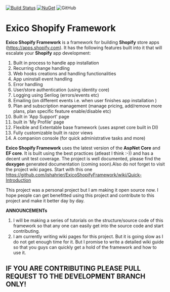 [![Build Status](https://ishahrier.visualstudio.com/eXicoShopifyFramework/_apis/build/status/ExicoShopifyFramework-%20Release%20(master)%20Branch)](https://ishahrier.visualstudio.com/eXicoShopifyFramework/_build/latest?definitionId=7) 
[![NuGet](https://img.shields.io/nuget/v/Exico.Shopify.Web.Core.svg)](https://badge.fury.io/nu/Exico.Shopify.Web.Core)
![GitHub](https://img.shields.io/github/license/mashape/apistatus.svg)


# Exico Shopify Framework

**Exico Shopify Framework** is a framework for building **Shopify** store apps (https://apps.shopify.com). It has the following features built into it that will escalate your **Shopify** app development:

1. Built in process to handle app installation
2. Recurring change handling
3. Web hooks creations and handling functionalities
4. App uninstall event handling
5. Error handling
6. User/store authentication (using identity core)
7. Logging using Serilog (errors/events etc)
8. Emailing (on different events i.e. when user finishes app installation  )
9. Plan and subscription management (manage pricing, add/remove more plans, plan specific feature enable/disable etc)
10. Built in 'App Support' page
11. built in 'My Profile' page
12. Flexible and Extentable base framework (uses aspnet core built in DI)
13. Fully customizable built in razor views
14. A companion console (for quick administrative tasks and more)

**Exico Shopify Framework** uses the latest version of the **AspNet Core** and **EF core**. It is built using the best practices (atleast I think :-)) and has a decent unit test coverage. The project is well documented, please find the **doxygen** generated documentation (coming soon).Also do not forget to visit the project wiki pages. Start with this one https://github.com/ishahrier/ExicoShopifyFramework/wiki/Quick-Introduction

This project was a personal project but I am making it open source now. I hope people can get benefitted using this project and contribute to this project and make it better day by day.


**ANNOUNCEMENTs** 

1. I will be making a series of tutorials on the structure/source code of this framework so that any one can easily get into the source code and start contributing.
2. I am currently writing wiki pages for this project. But it is going slow as I do not get enough time for it. But I promise to write a detailed wiki guide so that you guys can quickly get a hold of the framework and how to use it.

## IF YOU ARE CONTRIBUTING PLEASE PULL REQUEST TO THE DEVELOPMENT BRANCH ONLY!
